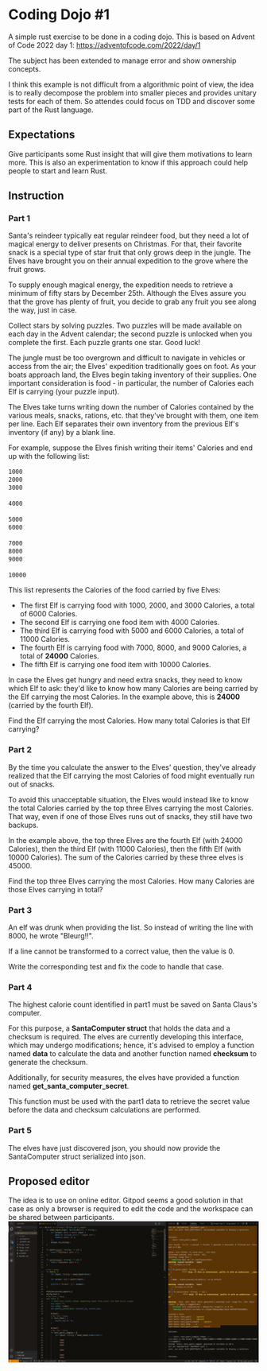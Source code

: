 # Coding Dojo #1

A simple rust exercise to be done in a coding dojo.
This is based on Advent of Code 2022 day 1: <https://adventofcode.com/2022/day/1>

The subject has been extended to manage error and show ownership concepts.

I think this example is not difficult from a algorithmic point of view,
the idea is to really decompose the problem into smaller pieces and provides
unitary tests for each of them.
So attendes could focus on TDD and discover some part of the Rust language.

## Expectations

Give participants some Rust insight that will give them
motivations to learn more.
This is also an experimentation to know if this approach could help people
to start and learn Rust.

## Instruction

### Part 1

Santa's reindeer typically eat regular reindeer food, but they need a
lot of magical energy to deliver presents on Christmas. For that, their
favorite snack is a special type of star fruit that only grows deep in the
jungle. The Elves have brought you on their annual expedition to the grove
where the fruit grows.

To supply enough magical energy, the expedition needs to retrieve a minimum
of fifty stars by December 25th. Although the Elves assure you that the
grove has plenty of fruit, you decide to grab any fruit you see along the
way, just in case.

Collect stars by solving puzzles. Two puzzles will be made available on
each day in the Advent calendar; the second puzzle is unlocked when you
complete the first. Each puzzle grants one star. Good luck!

The jungle must be too overgrown and difficult to navigate in vehicles or
access from the air; the Elves' expedition traditionally goes on foot. As your
boats approach land, the Elves begin taking inventory of their supplies. One
important consideration is food - in particular, the number of Calories
each Elf is carrying (your puzzle input).

The Elves take turns writing down the number of Calories contained by the
various meals, snacks, rations, etc. that they've brought with them, one
item per line. Each Elf separates their own inventory from the previous
Elf's inventory (if any) by a blank line.

For example, suppose the Elves finish writing their items' Calories and
end up with the following list:

    1000
    2000
    3000

    4000

    5000
    6000

    7000
    8000
    9000

    10000

This list represents the Calories of the food carried by five Elves:

- The first Elf is carrying food with 1000, 2000, and 3000 Calories,
  a total of 6000 Calories.
- The second Elf is carrying one food item
  with 4000 Calories.
- The third Elf is carrying food with 5000 and
  6000 Calories, a total of 11000 Calories.
- The fourth Elf is carrying
  food with 7000, 8000, and 9000 Calories, a total of **24000** Calories.
- The fifth Elf is carrying one food item with 10000 Calories.

In case the Elves get hungry and need extra snacks, they need to know
which Elf to ask: they'd like to know how many Calories are being carried
by the Elf carrying the most Calories. In the example above, this is **24000**
(carried by the fourth Elf).

Find the Elf carrying the most Calories. How many total Calories is that Elf carrying?

### Part 2

By the time you calculate the answer to the Elves' question, they've already
realized that the Elf carrying the most Calories of food might eventually
run out of snacks.

To avoid this unacceptable situation, the Elves would instead like to
know the total Calories carried by the top three Elves carrying the most
Calories. That way, even if one of those Elves runs out of snacks, they
still have two backups.

In the example above, the top three Elves are the fourth Elf (with 24000
Calories), then the third Elf (with 11000 Calories), then the fifth Elf
(with 10000 Calories). The sum of the Calories carried by these three elves
is 45000.

Find the top three Elves carrying the most Calories. How many Calories are
those Elves carrying in total?

### Part 3

An elf was drunk when providing the list.
So instead of writing the line with 8000, he wrote "Bleurg!!".

If a line cannot be transformed to a correct value, then the value is 0.

Write the corresponding test and fix the code to handle that case.

### Part 4

The highest calorie count identified in part1 must be saved on Santa Claus's
computer.

For this purpose, a **SantaComputer struct** that holds the data and
a checksum is required. The elves are currently developing this interface,
which may undergo modifications; hence, it's advised to employ a function
named **data** to calculate the data and another function named **checksum**
to generate the checksum.

Additionally, for security measures, the elves
have provided a function named **get_santa_computer_secret**.

This function must be used with the part1 data to retrieve the secret value
before the data and checksum calculations are performed.

### Part 5

The elves have just discovered json, you should now provide the
SantaComputer struct serialized into json.

## Proposed editor

The idea is to use on online editor. Gitpod seems a good solution in that
case as only a browser is required to edit the code and the workspace can
be shared between participants.
![Edition into Gitpod](pictures/gitpod.png)
